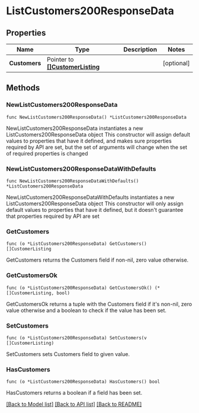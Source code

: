 # ListCustomers200ResponseData

## Properties

Name | Type | Description | Notes
------------ | ------------- | ------------- | -------------
**Customers** | Pointer to [**[]CustomerListing**](CustomerListing.md) |  | [optional] 

## Methods

### NewListCustomers200ResponseData

`func NewListCustomers200ResponseData() *ListCustomers200ResponseData`

NewListCustomers200ResponseData instantiates a new ListCustomers200ResponseData object
This constructor will assign default values to properties that have it defined,
and makes sure properties required by API are set, but the set of arguments
will change when the set of required properties is changed

### NewListCustomers200ResponseDataWithDefaults

`func NewListCustomers200ResponseDataWithDefaults() *ListCustomers200ResponseData`

NewListCustomers200ResponseDataWithDefaults instantiates a new ListCustomers200ResponseData object
This constructor will only assign default values to properties that have it defined,
but it doesn't guarantee that properties required by API are set

### GetCustomers

`func (o *ListCustomers200ResponseData) GetCustomers() []CustomerListing`

GetCustomers returns the Customers field if non-nil, zero value otherwise.

### GetCustomersOk

`func (o *ListCustomers200ResponseData) GetCustomersOk() (*[]CustomerListing, bool)`

GetCustomersOk returns a tuple with the Customers field if it's non-nil, zero value otherwise
and a boolean to check if the value has been set.

### SetCustomers

`func (o *ListCustomers200ResponseData) SetCustomers(v []CustomerListing)`

SetCustomers sets Customers field to given value.

### HasCustomers

`func (o *ListCustomers200ResponseData) HasCustomers() bool`

HasCustomers returns a boolean if a field has been set.


[[Back to Model list]](../README.md#documentation-for-models) [[Back to API list]](../README.md#documentation-for-api-endpoints) [[Back to README]](../README.md)


